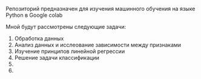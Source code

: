 Репозиторий предназначен для изучения машинного обучения на языке Python в Google colab

Мной будут рассмотрены следующие задачи:

  1. Обработка данных
  2. Анализ данных и исслеование зависимости между признаками
  3. Изучение принципов линейной регрессии
  4. Решение задачи классификации
  5. 
  6. 
